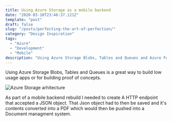 ```yaml
---
title: Using Azure Storage as a mobile backend
date: "2020-03-10T23:46:37.121Z"
template: "post"
draft: false
slug: "/posts/perfecting-the-art-of-perfection/"
category: "Design Inspiration"
tags:
  - "Azure"
  - "Development"
  - "Mobile"
description: "Using Azure Storage Blobs, Tables and Queues and Azure Functions is a great way to build low usage apps or for building proof of concepts"
---
```


Using Azure Storage Blobs, Tables and Queues is a great way to build low usage apps or for building proof of concepts.

![Azure Storage arhitecture](/media/image-2.jpg)

As part of a mobile backend rebuild I needed to create A HTTP endpoint that accepted a JSON object. That Json object had to then be saved and it's contents converted into a PDF which would then be pushed into a Document managment system.

